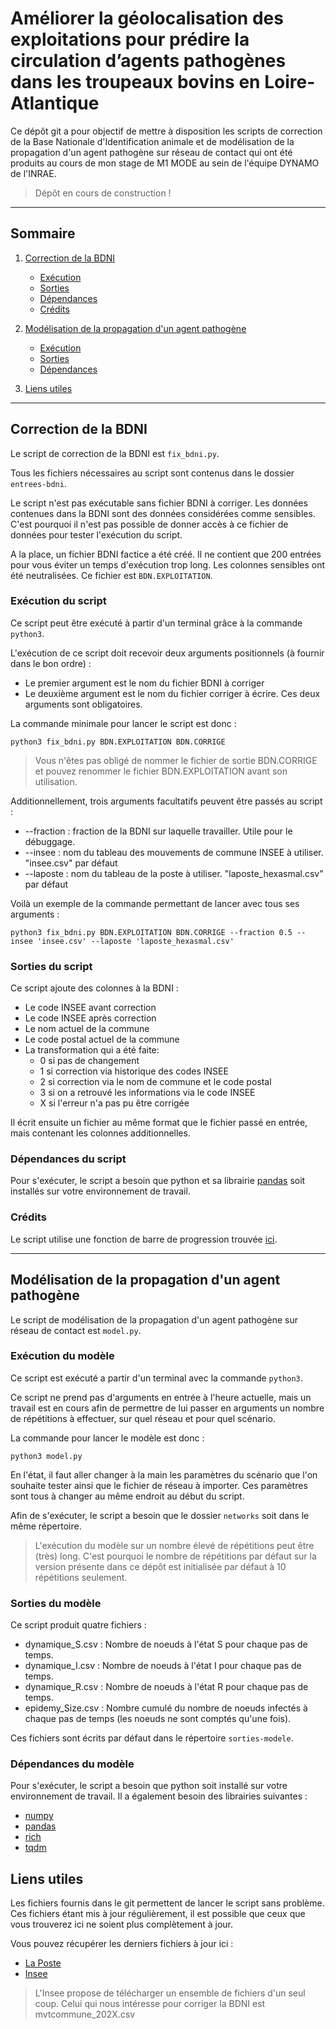 # Améliorer la géolocalisation des exploitations pour prédire la circulation d’agents pathogènes dans les troupeaux bovins en Loire-Atlantique

Ce dépôt git a pour objectif de mettre à disposition les scripts de correction de la Base Nationale d'Identification animale et de modélisation de la propagation d'un agent pathogène sur réseau de contact qui ont été produits au cours de mon stage de M1 MODE au sein de l'équipe DYNAMO de l'INRAE.

> Dépôt en cours de construction !

---

## Sommaire

1. [Correction de la BDNI](#bdni)
   * [Exécution](#execscript)
   * [Sorties](#sortiescript)
   * [Dépendances](#depscript)
   * [Crédits](#credits)

2. [Modélisation de la propagation d'un agent pathogène](#model)
   * [Exécution](#execmodel)
   * [Sorties](#sortiemodel)
   * [Dépendances](#depmodel)

3. [Liens utiles](#liens)

---

## Correction de la BDNI <a name="bdni"></a>

Le script de correction de la BDNI est `fix_bdni.py`.

Tous les fichiers nécessaires au script sont contenus dans le dossier `entrees-bdni`.

Le script n'est pas exécutable sans fichier BDNI à corriger. Les données contenues dans la BDNI sont des données considérées comme sensibles. C'est pourquoi il n'est pas possible de donner accès à ce fichier de données pour tester l'exécution du script.

A la place, un fichier BDNI factice a été créé. Il ne contient que 200 entrées pour vous éviter un temps d'exécution trop long. Les colonnes sensibles ont été neutralisées. Ce fichier est `BDN.EXPLOITATION`.

### Exécution du script <a name="execscript"></a>

Ce script peut être exécuté à partir d'un terminal grâce à la commande `python3`.

L'exécution de ce script doit recevoir deux arguments positionnels (à fournir dans le bon ordre) :

* Le premier argument est le nom du fichier BDNI à corriger
* Le deuxième argument est le nom du fichier corriger à écrire. Ces deux arguments sont obligatoires.

La commande minimale pour lancer le script est donc :

`python3 fix_bdni.py BDN.EXPLOITATION BDN.CORRIGE`

> Vous n'êtes pas obligé de nommer le fichier de sortie BDN.CORRIGE et pouvez renommer le fichier BDN.EXPLOITATION avant son utilisation.

Additionnellement, trois arguments facultatifs peuvent être passés au script :

* --fraction : fraction de la BDNI sur laquelle travailler. Utile pour le débuggage.
* --insee : nom du tableau des mouvements de commune INSEE à utiliser. "insee.csv" par défaut
* --laposte : nom du tableau de la poste à utiliser. "laposte_hexasmal.csv" par défaut

Voilà un exemple de la commande permettant de lancer avec tous ses arguments :

`python3 fix_bdni.py BDN.EXPLOITATION BDN.CORRIGE --fraction 0.5 --insee 'insee.csv' --laposte 'laposte_hexasmal.csv'`

### Sorties du script <a name="sortiescript"></a>

Ce script ajoute des colonnes à la BDNI :

* Le code INSEE avant correction
* Le code INSEE après correction
* Le nom actuel de la commune
* Le code postal actuel de la commune  
* La transformation qui a été faite:
  * 0 si pas de changement
  * 1 si correction via historique des codes INSEE
  * 2 si correction via le nom de commune et le code postal
  * 3 si on a retrouvé les informations via le code INSEE
  * X si l'erreur n'a pas pu être corrigée

Il écrit ensuite un fichier au même format que le fichier passé en entrée, mais contenant les colonnes additionnelles.

### Dépendances du script <a name="depscript"></a>

Pour s'exécuter, le script a besoin que python et sa librairie [pandas](https://pandas.pydata.org/) soit installés sur votre environnement de travail.

### Crédits <a name="credits"></a>

Le script utilise une fonction de barre de progression trouvée [ici](https://stackoverflow.com/questions/3173320/text-progress-bar-in-terminal-with-block-characters).

---

## Modélisation de la propagation d'un agent pathogène <a name="model"></a>

Le script de modélisation de la propagation d'un agent pathogène sur réseau de contact est `model.py`.

### Exécution du modèle <a name="execmodel"></a>

Ce script est exécuté a partir d'un terminal avec la commande `python3`.

Ce script ne prend pas d'arguments en entrée à l'heure actuelle, mais un travail est en cours afin de permettre de lui passer en arguments un nombre de répétitions à effectuer, sur quel réseau et pour quel scénario.

La commande pour lancer le modèle est donc :

`python3 model.py`

En l'état, il faut aller changer à la main les paramètres du scénario que l'on souhaite tester ainsi que le fichier de réseau à importer. Ces paramètres sont tous à changer au même endroit au début du script.

Afin de s'exécuter, le script a besoin que le dossier `networks` soit dans le même répertoire.

> L'exécution du modèle sur un nombre élevé de répétitions peut être (très) long. C'est pourquoi le nombre de répétitions par défaut sur la version présente dans ce dépôt est initialisée par défaut à 10 répétitions seulement.

### Sorties du modèle <a name="sortiemodel"></a>

Ce script produit quatre fichiers :

* dynamique_S.csv : Nombre de noeuds à l'état S pour chaque pas de temps.
* dynamique_I.csv : Nombre de noeuds à l'état I pour chaque pas de temps.
* dynamique_R.csv : Nombre de noeuds à l'état R pour chaque pas de temps.
* epidemy_Size.csv : Nombre cumulé du nombre de noeuds infectés à chaque pas de temps (les noeuds ne sont comptés qu'une fois).

Ces fichiers sont écrits par défaut dans le répertoire `sorties-modele`.

### Dépendances du modèle <a name="depmodel"></a>

Pour s'exécuter, le script a besoin que python soit installé sur votre environnement de travail. Il a également besoin des librairies suivantes :

* [numpy](https://numpy.org/doc/stable/user/index.html)
* [pandas](https://pandas.pydata.org/)
* [rich](https://rich.readthedocs.io/en/stable/introduction.html)
* [tqdm](https://github.com/tqdm/tqdm)

## Liens utiles <a name="liens"></a>

Les fichiers fournis dans le git permettent de lancer le script sans problème. Ces fichiers étant mis à jour régulièrement, il est possible que ceux que vous trouverez ici ne soient plus complètement à jour.

Vous pouvez récupérer les derniers fichiers à jour ici :

* [La Poste](https://datanova.laposte.fr/explore/dataset/laposte_hexasmal/information/?disjunctive.code_commune_insee&disjunctive.nom_de_la_commune&disjunctive.code_postal&disjunctive.ligne_5)
* [Insee](https://www.insee.fr/fr/information/6051727)

> L'Insee propose de télécharger un ensemble de fichiers d'un seul coup. Celui qui nous intéresse pour corriger la BDNI est mvtcommune_202X.csv
